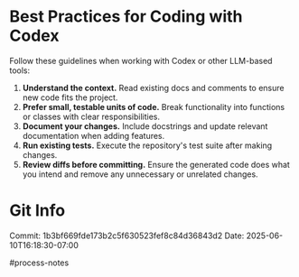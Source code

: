 # Best Practices for Coding with Codex

Follow these guidelines when working with Codex or other LLM-based tools:

1. **Understand the context.** Read existing docs and comments to ensure new code fits the project.
2. **Prefer small, testable units of code.** Break functionality into functions or classes with clear responsibilities.
3. **Document your changes.** Include docstrings and update relevant documentation when adding features.
4. **Run existing tests.** Execute the repository's test suite after making changes.
5. **Review diffs before committing.** Ensure the generated code does what you intend and remove any unnecessary or unrelated changes.
# Git Info
Commit: 1b3bf669fde173b2c5f630523fef8c84d36843d2
Date: 2025-06-10T16:18:30-07:00

#process-notes